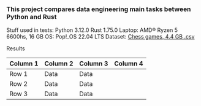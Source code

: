 ### This project compares data engineering main tasks between Python and Rust

Stuff used in tests:
Python 3.12.0
Rust 1.75.0
Laptop: AMD® Ryzen 5 6600hs, 16 GB
OS: Pop!_OS 22.04 LTS
Dataset: [Chess games, 4.4 GB .csv](https://www.kaggle.com/datasets/arevel/chess-games) 

Results

| Column 1 | Column 2 | Column 3 | Column 4 |
| -------- | -------- | -------- | -------- |
| Row 1    | Data     | Data     |
| Row 2    | Data     | Data     |
| Row 3    | Data     | Data     |